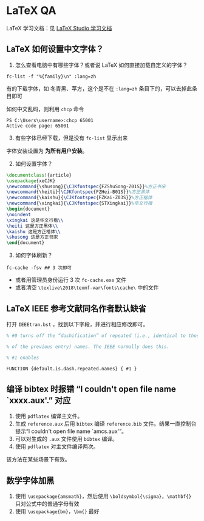 # LaTeX QA

LaTeX 学习文档：见 [LaTeX Studio 学习文档](https://www.latexstudio.net/archives/51802.html)

## LaTeX 如何设置中文字体？

1. 怎么查看电脑中有哪些字体？或者说 LaTeX 如何直接加载自定义的字体？

``` shell
fc-list -f "%{family}\n" :lang=zh
```

有的下载字体，如 冬青黑、苹方，这个是不在 `:lang=zh` 条目下的，可以去掉此条目即可

如何中文乱码，则利用 `chcp` 命令

``` shell
PS C:\Users\username>:chcp 65001
Active code page: 65001
```

3. 有些字体已经下载，但是没有 `fc-list` 显示出来

字体安装设置为 **为所有用户安装**。

2. 如何设置字体？

``` tex
\documentclass!{article}
\usepackage{xeCJK}
\newcommand{\shusong}{\CJKfontspec{FZShuSong-Z01S}}%方正书宋
\newcommand{\heiti}{\CJKfontspec{FZHei-B01S}}%方正黑体
\newcommand{\kaishu}{\CJKfontspec{FZKai-Z03S}}%方正楷体
\newcommand{\xingkai}{\CJKfontspec{STXingkai}}%华文行楷
\begin{document}
\noindent
\xingkai 这是华文行楷\\
\heiti 这是方正黑体\\
\kaishu 这是方正楷体\\
\shusong 这是方正书宋
\end{document}
```

3. 如何字体刷新？

``` shell
fc-cache -fsv ## 3 次即可
```

* 或者用管理员身份运行 3 次 `fc-cache.exe` 文件
* 或者清空 `\texlive\2018\texmf-var\fonts\cache\` 中的文件

## LaTeX IEEE 参考文献同名作者默认缺省

打开 `IEEEtran.bst` ，找到以下字段，并进行相应修改即可。

``` tex
% #0 turns off the “dashification” of repeated (i.e., identical to those

% of the previous entry) names. The IEEE normally does this.

% #1 enables

FUNCTION {default.is.dash.repeated.names} { #1 }
```

## 编译 bibtex 时报错 “I couldn't open file name `xxxx.aux'.” 对应

1. 使用 `pdflatex` 编译主文件。
2. 生成 `reference.aux` 后用 `bibtex` 编译 `reference.bib` 文件。结果一直控制台提示“I couldn't open file name `amcs.aux'”。
3. 可以对生成的 `.aux` 文件使用 `bibtex` 编译。
4. 使用 `pdflatex` 对主文件编译两次。

该方法在某些场景下有效。

## 数学字体加黑

1. 使用 `\usepackage{amsmath}`，然后使用 `\boldsymbol{\sigma}`，`\mathbf{}` 只对公式中的普通字母有效
2. 使用 `\usepackage{bm}`，`\bm{}` 最好